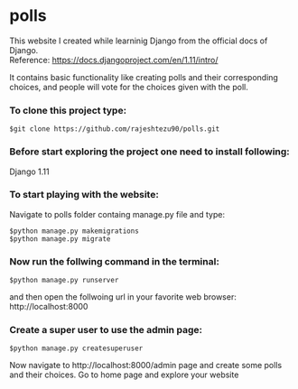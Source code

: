 # polls

This website I created while learninig Django from the official docs of Django.  
Reference: https://docs.djangoproject.com/en/1.11/intro/  

It contains basic functionality like creating polls and their corresponding choices, and people will vote for the choices given
with the poll.

### To clone this project type: 
```
$git clone https://github.com/rajeshtezu90/polls.git
```

### Before start exploring the project one need to install following:  
Django 1.11

### To start playing with the website:
Navigate to polls folder containg manage.py file and type:  
```
$python manage.py makemigrations  
$python manage.py migrate
```

### Now run the follwing command in the terminal:
```
$python manage.py runserver
```

and then open the follwoing url in your favorite web browser:  
http://localhost:8000  

### Create a super user to use the admin page:
```
$python manage.py createsuperuser
```

Now navigate to http://localhost:8000/admin page and create some polls and their choices. Go to home page and explore 
your website 




